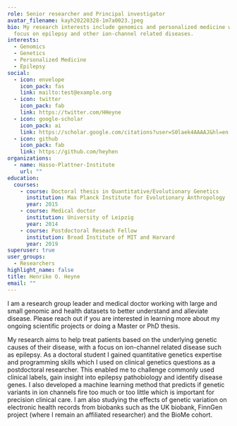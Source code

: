 ```yaml
---
role: Senior researcher and Principal investigator
avatar_filename: kayh20220328-1m7a0023.jpeg
bio: My research interests include genomics and personalized medicine with a
  focus on epilepsy and other ion-channel related diseases.
interests:
  - Genomics
  - Genetics
  - Personalized Medicine
  - Epilepsy
social:
  - icon: envelope
    icon_pack: fas
    link: mailto:test@example.org
  - icon: twitter
    icon_pack: fab
    link: https://twitter.com/HHeyne
  - icon: google-scholar
    icon_pack: ai
    link: https://scholar.google.com/citations?user=S0laek4AAAAJ&hl=en
  - icon: github
    icon_pack: fab
    link: https://github.com/heyhen
organizations:
  - name: Hasso-Plattner-Institute
    url: ""
education:
  courses:
    - course: Doctoral thesis in Quantitative/Evolutionary Genetics
      institution: Max Planck Institute for Evolutionary Anthropology
      year: 2015
    - course: Medical doctor
      institution: University of Leipzig
      year: 2014
    - course: Postdoctoral Reseach Fellow
      institution: Broad Institute of MIT and Harvard
      year: 2019
superuser: true
user_groups:
  - Researchers
highlight_name: false
title: Henrike O. Heyne
email: ""
---
```

I am a research group leader and medical doctor working with large and small genomic and health datasets to better understand and alleviate disease. Please reach out if you are interested in learning more about my ongoing scientific projects or doing a Master or PhD thesis. 

My research aims to help treat patients based on the underlying genetic causes of their disease, with a focus on ion-channel related disease such as epilepsy. As a doctoral student I gained quantitative genetics expertise and programming skills which I used on clinical genetics questions as a postdoctoral researcher. This enabled me to challenge commonly used clinical labels, gain insight into epilepsy pathobiology and identify disease genes. I also developed a machine learning method that predicts if genetic variants in ion channels fire too much or too little which is important for precision clinical care. I am also studying the effects of genetic variation on electronic health records from biobanks such as the UK biobank, FinnGen project (where I remain an affiliated researcher) and the BioMe cohort.